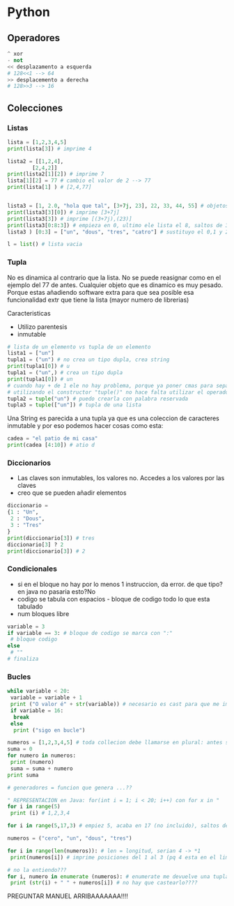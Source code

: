 # Python

## Operadores

```python
^ xor
- not
<< desplazamento a esquerda
# 128<<1 --> 64
>> desplacemento a derecha
# 128>>3 --> 16
```

## Colecciones

### Listas

```python
lista = [1,2,3,4,5]
print(lista[3]) # imprime 4

lista2 = [[1,2,4],
        [2,4,2]]
print(lista2[1][2]) # imprime 7
lista[1][2] = 77 # cambio el valor de 2 --> 77
print(lista[1] ) # [2,4,77]


lista3 = [1, 2.0, "hola que tal", [3+7j, 23], 22, 33, 44, 55] # objetos:entero,float,string,lista
print(lista3[3][0]) # imprime [3+7j]
print(lista3[3]) # imprime [(3+7j),(23)]
print(lista3[0:8:3]) # empieza en 0, ultimo ele lista el 8, saltos de 3. imprime: [1,[(3+7j),23],44]
lista3 ) [0:3] = ["un", "dous", "tres", "catro"] # sustituyo el 0,1 y 2 por eso. imprime ["un", "dous", "tres", "catro", [3+7j, 23], 22, 33, 44, 55]

l = list() # lista vacia
```

### Tupla
No es dinamica al contrario que la lista. No se puede reasignar como en el ejemplo del 77 de antes.
Cualquier objeto que es dinamico es muy pesado. Porque estas añadiendo software extra para que sea posible esa funcionalidad extr que tiene la lista (mayor numero de librerias)

Caracteristicas
* Utilizo parentesis
* inmutable

```python
# lista de un elemento vs tupla de un elemento
lista1 = ["un"]
tupla1 = ("un") # no crea un tipo dupla, crea string
print(tupla1[0]) # u
tupla1 = ("un",) # crea un tipo dupla
print(tupla1[0]) # un
# cuando hay + de 1 ele no hay problema, porque ya poner cmas para separar los distintos elementos
# utilizando el constructor "tuple()" no hace falta utilizar el operador ","
tupla2 = tuple("un") # puedo crearla con palabra reservada
tupla3 = tuple(["un"]) # tupla de una lista
```

Una String es parecida a una tupla ya que es una coleccion de caracteres inmutable y por eso podemos hacer cosas como esta:

```python
cadea = "el patio de mi casa"
print(cadea [4:10]) # atio d
```

### Diccionarios
* Las claves son inmutables, los valores no. Accedes a los valores por las claves
* creo que se pueden añadir elementos

```python
diccionario =
{1 : "Un",
 2 : "Dous",
 3 : "Tres"
}
print(diccionario[3]) # tres
diccionario[3] ? 2
print(diccionario[3]) # 2

```

### Condicionales
* si en el bloque no hay por lo menos 1 instruccion, da error. de que tipo? en java
no pasaria esto?No
* codigo se tabula con espacios - bloque de codigo todo lo que esta tabulado
* num bloques libre

```python
variable = 3
if variable == 3: # bloque de codigo se marca con ":"
 # bloque codigo
else
 # ""
# finaliza
```

### Bucles
```python
while variable < 20:
 variable = variable + 1
 print ("O valor é" + str(variable)) # necesario es cast para que me imprima el int
 if variable = 16:
  break
 else
  print ("sigo en bucle")

numeros = [1,2,3,4,5] # toda collecion debe llamarse en plural: antes se llamaba "lista" pero lista no dice nada (muy generico)
suma = 0
for numero in numeros:
 print (numero)
 suma = suma + numero
print suma

# generadores = funcion que genera ...??

" REPRESENTACION en Java: for(int i = 1; i < 20; i++) con for x in "
for i in range(5)
 print (i) # 1,2,3,4

for i in range(5,17,3) # empiez 5, acaba en 17 (no incluido), saltos de 3 en 3

numeros = ("cero", "un", "dous", "tres")

for i in range(len(numeros)): # len = longitud, serian 4 -> *1
 print(numeros[i]) # imprime posiciones del 1 al 3 (pq 4 esta en el limite)

# no la entiendo???
for i, numero in enumerate (numeros): # enumerate me devuelve una tupla ...????
 print (str(i) + " " + numeros[i]) # no hay que castearlo????
```


PREGUNTAR MANUEL ARRIBAAAAAAA!!!!





